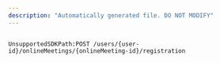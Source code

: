 ```yaml
---
description: "Automatically generated file. DO NOT MODIFY"
---
```


```powershellv2

UnsupportedSDKPath:POST /users/{user-id}/onlineMeetings/{onlineMeeting-id}/registration

```